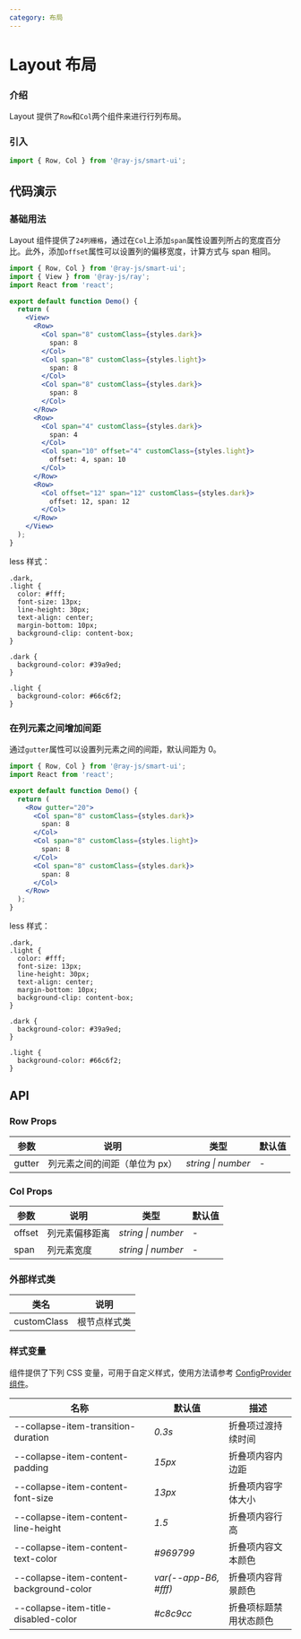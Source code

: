 ```yaml
---
category: 布局
---
```


# Layout 布局

### 介绍

Layout 提供了`Row`和`Col`两个组件来进行行列布局。

### 引入

```jsx
import { Row, Col } from '@ray-js/smart-ui';
```

## 代码演示

### 基础用法

Layout 组件提供了`24列栅格`，通过在`Col`上添加`span`属性设置列所占的宽度百分比。此外，添加`offset`属性可以设置列的偏移宽度，计算方式与 span 相同。

```jsx
import { Row, Col } from '@ray-js/smart-ui';
import { View } from '@ray-js/ray';
import React from 'react';

export default function Demo() {
  return (
    <View>
      <Row>
        <Col span="8" customClass={styles.dark}>
          span: 8
        </Col>
        <Col span="8" customClass={styles.light}>
          span: 8
        </Col>
        <Col span="8" customClass={styles.dark}>
          span: 8
        </Col>
      </Row>
      <Row>
        <Col span="4" customClass={styles.dark}>
          span: 4
        </Col>
        <Col span="10" offset="4" customClass={styles.light}>
          offset: 4, span: 10
        </Col>
      </Row>
      <Row>
        <Col offset="12" span="12" customClass={styles.dark}>
          offset: 12, span: 12
        </Col>
      </Row>
    </View>
  );
}
```

less 样式：

```less
.dark,
.light {
  color: #fff;
  font-size: 13px;
  line-height: 30px;
  text-align: center;
  margin-bottom: 10px;
  background-clip: content-box;
}

.dark {
  background-color: #39a9ed;
}

.light {
  background-color: #66c6f2;
}
```

### 在列元素之间增加间距

通过`gutter`属性可以设置列元素之间的间距，默认间距为 0。

```jsx
import { Row, Col } from '@ray-js/smart-ui';
import React from 'react';

export default function Demo() {
  return (
    <Row gutter="20">
      <Col span="8" customClass={styles.dark}>
        span: 8
      </Col>
      <Col span="8" customClass={styles.light}>
        span: 8
      </Col>
      <Col span="8" customClass={styles.dark}>
        span: 8
      </Col>
    </Row>
  );
}
```

less 样式：

```less
.dark,
.light {
  color: #fff;
  font-size: 13px;
  line-height: 30px;
  text-align: center;
  margin-bottom: 10px;
  background-clip: content-box;
}

.dark {
  background-color: #39a9ed;
}

.light {
  background-color: #66c6f2;
}
```

## API

### Row Props

| 参数   | 说明                          | 类型               | 默认值 |
| ------ | ----------------------------- | ------------------ | ------ |
| gutter | 列元素之间的间距（单位为 px） | _string \| number_ | - |

### Col Props

| 参数   | 说明           | 类型               | 默认值 |
| ------ | -------------- | ------------------ | ------ |
| offset | 列元素偏移距离 | _string \| number_ | - |
| span | 列元素宽度 | _string \| number_ | - |

### 外部样式类

| 类名         | 说明         |
| ------------ | ------------ |
| customClass | 根节点样式类 |

### 样式变量

组件提供了下列 CSS 变量，可用于自定义样式，使用方法请参考 [ConfigProvider 组件](/material/smartui?comId=config-provider)。

| 名称                                          | 默认值                                       | 描述                                       |
| --------------------------------------------- | -------------------------------------------- | ------------------------------------------ |
| --collapse-item-transition-duration           | _0.3s_                                       | 折叠项过渡持续时间                         |
| --collapse-item-content-padding               | _15px_                                       | 折叠项内容内边距                           |
| --collapse-item-content-font-size             | _13px_                                       | 折叠项内容字体大小                         |
| --collapse-item-content-line-height           | _1.5_                                        | 折叠项内容行高                             |
| --collapse-item-content-text-color            | _#969799_                                    | 折叠项内容文本颜色                         |
| --collapse-item-content-background-color      | _var(--app-B6, #fff)_                        | 折叠项内容背景颜色                         |
| --collapse-item-title-disabled-color          | _#c8c9cc_                                    | 折叠项标题禁用状态颜色                     |